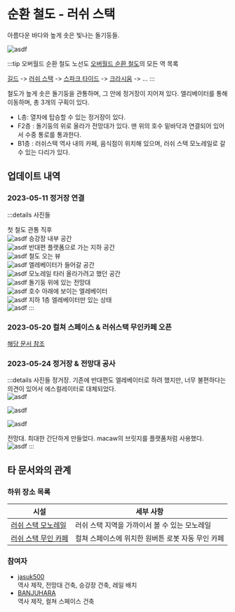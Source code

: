 # 순환 철도 - 러쉬 스택

아름다운 바다와 높게 솟은 빛나는 돌기둥들.

![asdf](../../asset/buildings/ocr_lush_stack/main.jpg)

<!-- tag_target_open:frame:overworld_circular_rail -->
:::tip 오버월드 순환 철도 노선도
[오버월드 순환 철도](overworld_circular_railway.md)의 모든 역 목록

[길드](ocr_the_guild.md) -> [러쉬 스택](ocr_lush_stack.md) -> [스파크 타이드](ocr_spark_tide.md) -> [크라시움](ocr_cratium.md) -> ...
:::
<!-- tag_close -->

철도가 높게 솟은 돌기둥을 관통하며, 그 안에 정거장이 지어져 있다. 
엘리베이터를 통해 이동하며, 총 3개의 구획이 있다. 
- L층: 열차에 탑승할 수 있는 정거장이 있다. 
- F2층 : 돌기둥의 위로 올라가 전망대가 있다. 맨 위의 호수 밑바닥과 연결되어 있어서 수중 통로를 통과한다.
- B1층 : 러쉬스택 역사 내의 카페, 음식점이 위치해 있으며, 러쉬 스택 모노레일로 갈 수 있는 다리가 있다.

## 업데이트 내역

### 2023-05-11 정거장 연결
:::details 사진들

첫 철도 관통 직후  
![asdf](../../asset/buildings/ocr_lush_stack/init1.jpg)
승강장 내부 공간  
![asdf](../../asset/buildings/ocr_lush_stack/init2.jpg)
반대편 플랫폼으로 가는 지하 공간  
![asdf](../../asset/buildings/ocr_lush_stack/init3.jpg)
철도 오는 뷰  
![asdf](../../asset/buildings/ocr_lush_stack/init4.jpg)
엘레베이터가 들어갈 공간  
![asdf](../../asset/buildings/ocr_lush_stack/init5.jpg)
모노레일 타러 올라가려고 했던 공간  
![asdf](../../asset/buildings/ocr_lush_stack/init6.jpg)
돌기둥 위에 있는 전망대  
![asdf](../../asset/buildings/ocr_lush_stack/init7.jpg)
호수 아래에 보이는 엘레베이터  
![asdf](../../asset/buildings/ocr_lush_stack/init8.jpg)
지하 1층 엘레베이터만 있는 상태  
![asdf](../../asset/buildings/ocr_lush_stack/init9.jpg)
:::

### 2023-05-20 컬쳐 스페이스 & 러쉬스택 무인카페 오픈
[해당 문서 참조](lush_stack_cafe.md)

### 2023-05-24 정거장 & 전망대 공사

:::details 사진들
정거장. 기존에 반대편도 엘레베이터로 하려 했지만, 너무 불편하다는 의견이 있어서 에스컬레이터로 대체되었다.  
![asdf](../../asset/buildings/ocr_lush_stack/station1.jpg)

![asdf](../../asset/buildings/ocr_lush_stack/station2.jpg)

![asdf](../../asset/buildings/ocr_lush_stack/station3.jpg)

전망대. 최대한 간단하게 만들었다. macaw의 브릿지를 플랫폼처럼 사용했다.  
![asdf](../../asset/buildings/ocr_lush_stack/observatory.jpg)
:::

## 타 문서와의 관계
<!-- ### 상위 장소 -->
<!-- tag_source_open:link_list:child_spot -->
<!-- tag_close -->

<!-- ### 하위 장소 목록 -->
<!-- tag_target_open:reverse_link_list:child_spot -->
<!-- tag_arg:preset:spots_inside -->
### 하위 장소 목록
|시설|세부 사항|
|---|---|
|[러쉬 스택 모노레일](lush_stack_monorail.md)|러쉬 스택 지역을 가까이서 볼 수 있는 모노레일|
|[러쉬 스택 무인 카페](lush_stack_cafe.md)|컬쳐 스페이스에 위치한 원버튼 로봇 자동 무인 카페|
<!-- tag_close -->


<!-- 보유 시설 목록 -->
<!-- tag_target_open:reverse_link_list:building_spot -->
<!-- tag_arg:preset:systems_inside -->
<!-- tag_close -->

### 참여자
<!-- tag_source_open:link_list:member_contribute -->
- [jasuk500](../members/jasuk500.md)  
역사 제작, 전망대 건축, 승강장 건축, 레일 배치
- [BANJUHARA](../members/BANJUHARA.md)  
역사 제작, 컬쳐 스페이스 건축
<!-- tag_close-->